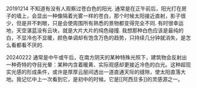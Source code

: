 20191214
不知道有没有人观察过苍白色的阳光. 
通常是在正午前后，阳光打在房子的墙上，会显出一种像隔着光雾一样的苍白，那个时候太阳接近直射，影子很少，但是并不刺眼，只是会使周围所有熟悉的景物都变得完全不同.
有时很幸运地，天空湛蓝没有云块，就是大片大片的纯色碰撞. 我想那种白色应该是最纯的白，不显冷也不显暖，颜色单调却有饱含万色的趋势，只持续几分钟就消失，是怎么看都看不厌的.

20240222
通常是中午或午后，在南方阴天的某种特殊光照下，建筑物会反射出一种奇特的夺目光晕：某种内含着暖黄、实际观感却更接近冷色的白光。这种超现实光感的形成条件，或许是厚厚云层间透出一道直通天际的缝隙，使太阳直落大地。我记忆中上一次看到它，是初中的时候。它是[[阿西旦多]]的灵感源之一。